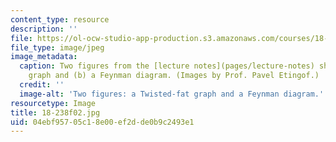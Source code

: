 ```yaml
---
content_type: resource
description: ''
file: https://ol-ocw-studio-app-production.s3.amazonaws.com/courses/18-238-geometry-and-quantum-field-theory-fall-2002/04ebf95705c18e00ef2dde0b9c2493e1_18-238f02.jpg
file_type: image/jpeg
image_metadata:
  caption: Two figures from the [lecture notes](pages/lecture-notes) show (a) a Twisted-fat
    graph and (b) a Feynman diagram. (Images by Prof. Pavel Etingof.)
  credit: ''
  image-alt: 'Two figures: a Twisted-fat graph and a Feynman diagram.'
resourcetype: Image
title: 18-238f02.jpg
uid: 04ebf957-05c1-8e00-ef2d-de0b9c2493e1
---
```

